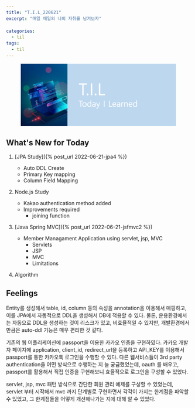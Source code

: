 ```yaml
---
title: "T.I.L_220621"
excerpt: "매일 매일의 나의 자취를 남겨보자"

categories:
  - til
tags:
  - til
---
```

<figure>
    <img src="/assets/images/til_image.png">
</figure>

## What's New for Today   
1. [JPA Study]({% post_url 2022-06-21-jpa4 %})
    - Auto DDL Create
    - Primary Key mapping
    - Column Field Mapping

2. Node.js Study
    - Kakao authentication method added
    - Improvements required
        - joining function
        
3. [Java Spring MVC]({% post_url 2022-06-21-jsfmvc2 %})
    - Member Managament Application using servlet, jsp, MVC
        - Servlets
        - JSP
        - MVC
        - Limitations

4. Algorithm

## Feelings
Entity를 생성해서 table, id, column 등의 속성을 annotation을 이용해서 매핑하고, 이를 JPA에서 자동적으로 DDL을 생성해서 DB에 적용할 수 있다. 물론, 운용환경에서는 자동으로 DDL을 생성하는 것이 리스크가 있고, 비효율적일 수 있지만, 개발환경에서만큼은 auto-ddl 기능은 매우 편리한 것 같다.

기존의 웹 어플리케이션에 passport을 이용한 카카오 인증을 구현하였다. 카카오 개발자 페이지에 application, client_id, redirect_url을 등록하고 API_KEY를 이용해서 passport를 통한 카카오톡 로그인을 수행할 수 있다. 다른 웹서비스들이 3rd party authentication을 어떤 방식으로 수행하는 지 늘 궁금했었는데, oauth 를 배우고, passport를 활용해서 직접 인증을 구현해보니 효율적으로 로그인을 구성할 수 있었다.

servlet, jsp, mvc 패턴 방식으로 간단한 회원 관리 예제를 구성할 수 있었는데, servlet 부터 시작해서 mvc 까지 단계별로 구현하면서 각각이 가지는 한계점을 파악할 수 있었고, 그 한계점들을 어떻게 개선해나가는 지에 대해 알 수 있었다.






